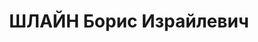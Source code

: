 ---
title: ШЛАЙН Борис Израйлевич
description: 'Род. в 1888. Проживал: г. Орск. Начальник горнорудного управления Никельстроя

  Приговор: ВК ВС СССР, 04.02.1938 – ВМН.

  Реабилитирован 10.10.1956'
---